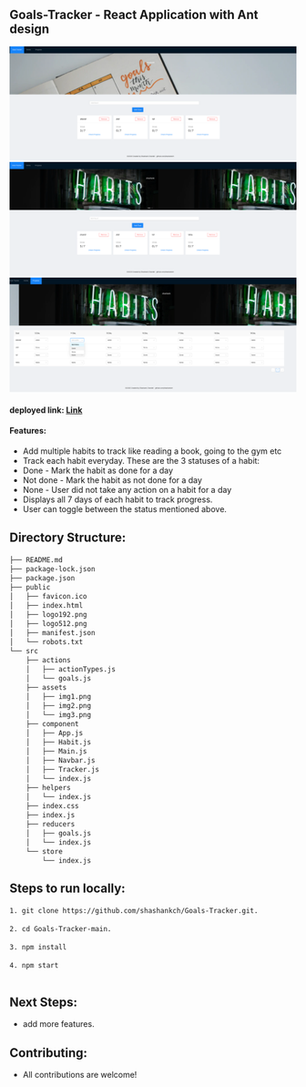 ## Goals-Tracker - React Application with Ant design

![project screenshots](src/assets/img1.png)
![project screenshots](src/assets/img2.png)
![project screenshots](src/assets/img3.png)

#### deployed link: [Link](https://goal-tracker-by-shashank.web.app/)

#### Features:

- Add multiple habits to track like reading a book, going to the gym etc
- Track each habit everyday. These are the 3 statuses of a habit:
- Done - Mark the habit as done for a day
- Not done - Mark the habit as not done for a day
- None - User did not take any action on a habit for a day
- Displays all 7 days of each habit to track progress.
- User can toggle between the status mentioned above.

## Directory Structure:
```
├── README.md
├── package-lock.json
├── package.json
├── public
│   ├── favicon.ico
│   ├── index.html
│   ├── logo192.png
│   ├── logo512.png
│   ├── manifest.json
│   └── robots.txt
└── src
    ├── actions
    │   ├── actionTypes.js
    │   └── goals.js
    ├── assets
    │   ├── img1.png
    │   ├── img2.png
    │   └── img3.png
    ├── component
    │   ├── App.js
    │   ├── Habit.js
    │   ├── Main.js
    │   ├── Navbar.js
    │   ├── Tracker.js
    │   └── index.js
    ├── helpers
    │   └── index.js
    ├── index.css
    ├── index.js
    ├── reducers
    │   ├── goals.js
    │   └── index.js
    └── store
        └── index.js
```

## Steps to run locally:

```
1. git clone https://github.com/shashankch/Goals-Tracker.git.

2. cd Goals-Tracker-main.

3. npm install

4. npm start


```

## Next Steps:

- add more features.

## Contributing:

- All contributions are welcome!
